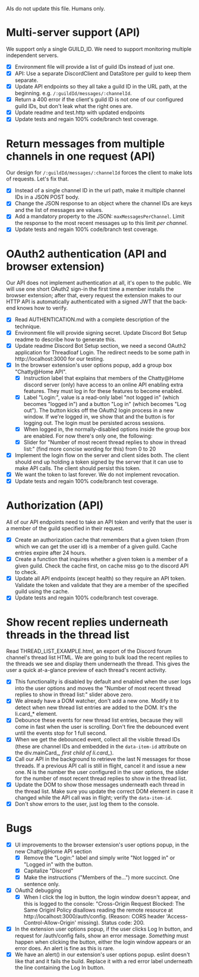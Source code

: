 AIs do not update this file. Humans only.

# Multi-server support (API)
We support only a single GUILD_ID. We need to support monitoring multiple independent servers.

- [X] Environment file will provide a list of guild IDs instead of just one.
- [X] API: Use a separate DiscordClient and DataStore per guild to keep them separate.
- [X] Update API endpoints so they all take a guild ID in the URL path, at the beginning. e.g. `/:guildId/messages/:channelId`.
- [X] Return a 400 error if the client's guild ID is not one of our configured guild IDs, but don't leak what the right ones are.
- [X] Update readme and test.http with updated endpoints
- [X] Update tests and regain 100% code/branch test coverage.

# Return messages from multiple channels in one request (API)
Our design for `/:guildId/messages/:channelId` forces the client to make lots of requests. Let's fix that.

- [X] Instead of a single channel ID in the url path, make it multiple channel IDs in a JSON POST body.
- [X] Change the JSON response to an object where the channel IDs are keys and the list of messages are values.
- [X] Add a mandatory property to the JSON: `maxMessagesPerChannel`. Limit the response to the most recent messages up to this limit *per channel*.
- [X] Update tests and regain 100% code/branch test coverage.

# OAuth2 authentication (API and browser extension)
Our API does not implement authentication at all, it's open to the public.
We will use one short OAuth2 sign-in the first time a member installs the browser extension; after that, every request the extension makes to our HTTP API is automatically authenticated with a signed JWT that the  back-end knows how to verify.

- [X] Read AUTHENTICATION.md with a complete description of the technique.
- [X] Environment file will provide signing secret. Update Discord Bot Setup readme to describe how to generate this.
- [X] Update readme Discord Bot Setup section, we need a second OAuth2 application for Threadloaf Login. The redirect needs to be some path in http://localhost:3000 for our testing.
- [X] In the browser extension's user options popup, add a group box "Chatty@Home API".
    - [X] Instruction label that explains that members of the Chatty@Home discord server (only) have access to an online API enabling extra features. They must log in for these features to become enabled.
    - [X] Label "Login:", value is a read-only label "not logged in" (which becomes "logged in") and a 
    button "Log in" (which becomes "Log out"). The button kicks off the OAuth2 login process in a new window. If we're logged in, we show that and the button is for logging out. The login must be persisted across sessions.
    - [X] When logged in, the normally-disabled options inside the group box are enabled. For now there's only one, the following:
    - [X] Slider for "Number of most recent thread replies to show in thread list:" (find more concise wording for this) from 0 to 20
- [X] Implement the login flow on the server and client sides both. The client should end up holding a token signed by the server that it can use to make API calls. The client should persist this token.
- [X] We want the token to last forever. We do not implement revocation.
- [X] Update tests and regain 100% code/branch test coverage.

# Authorization (API)
All of our API endpoints need to take an API token and verify that the user is a member of the guild specified in their request.

- [X] Create an authorization cache that remembers that a given token (from which we can get the user id) is a member of a given guild. Cache entries expire after 24 hours.
- [X] Create a function that inquires whether a given token is a member of a given guild. Check the cache first, on cache miss go to the discord API to check.
- [X] Update all API endpoints (except health) so they require an API token. Validate the token and validate that they are a member of the specified guild using the cache.
- [X] Update tests and regain 100% code/branch test coverage.

# Show recent replies underneath threads in the thread list
Read THREAD_LIST_EXAMPLE.html, an export of the Discord forum channel's thread list HTML.
We are going to bulk load the recent replies to the threads we see and display them underneath the thread.
This gives the user a quick at-a-glance preview of each thread's recent activity.

- [X] This functionality is disabled by default and enabled when the user logs into the user options and moves the "Number of most recent thread replies to show in thread list:" slider above zero.
- [X] We already have a DOM watcher, don't add a new one. Modify it to detect when new thread list entries are added to the DOM. It's the li.card_* element.
- [X] Debounce these events for new thread list entries, because they will come in fast when the user is scrolling. Don't fire the debounced event until the events stop for 1 full second.
- [X] When we get the debounced event, collect all the visible thread IDs (these are channel IDs and embedded in the `data-item-id` attribute on the div.mainCard_*, first child of li.card_*).
- [X] Call our API in the background to retrieve the last N messages for those threads. If a previous API call is still in flight, cancel it and issue a new one. N is the number the user configured in the user options, the slider for the number of msot recent thread replies to show in the thread list.
- [X] Update the DOM to show those messages underneath each thread in the thread list. Make sure you update the correct DOM element in case it changed while the API call was in flight; verify the `data-item-id`.
- [X] Don't show errors to the user, just log them to the console.

# Bugs
- [x] UI improvements to the browser extension's user options popup, in the new Chatty@Home API section
    - [x] Remove the "Login:" label and simply write "Not logged in" or "Logged in" with the button.
    - [x] Capitalize "Discord"
    - [x] Make the instructions ("Members of the...") more succinct. One sentence only.
- [x] OAuth2 debugging
    - [x] When I click the log in button, the login window doesn't appear, and this is logged to the console: "Cross-Origin Request Blocked: The Same Originl Policy disallows reading the remote resource at http://localhost:3000/auth/config. (Reason: CORS header 'Access-Control-Allow-Origin' missing). Status code: 200.
- [x] In the extension user options popup, if the user clicks Log In button, and request for /auth/config fails, show an error message. *Something* must happen when clicking the button, either the login window appears or an error does. An alert is fine as this is rare. 
- [x] We have an alert() in our extension's user options popup. eslint doesn't like that and it fails the build. Replace it with a red error label underneath the line containing the Log In button.
